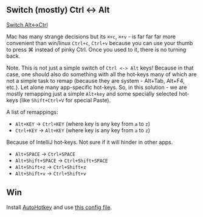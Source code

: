 
## Switch (mostly) Ctrl <-> Alt

[Switch Alt<->Ctrl](ctralt/README.md)

Mac has many strange decisions but its `⌘+c`, `⌘+v` - is far far far more convenient than win/linux `Ctrl+c`, `Ctrl+v` because you can use your thumb to press ⌘ instead of pinky Ctrl. Once you used to it, there is no turning back.

Note. This is not just a simple switch of `Ctrl <-> Alt` keys!  Because in that case, one should also do something with all the hot-keys many of which are not a simple task to remap (because they are system - Alt+Tab, Alt+F4, etc.). Let alone many app-specific hot-keys.
So, in this solution - we are mostly remapping just a simple `Alt+key` and some specially selected hot-keys (like `Shift+Ctrl+V` for special Paste).

A list of remappings:

* `Alt+KEY` -> `Ctrl+KEY` (where key is any key from `a` to `z`)
* `Ctrl+KEY` -> `Alt+KEY` (where key is any key from `a` to `z`)

Because of IntelliJ hot-keys. Not sure if it will hinder in other apps.
* `Alt+SPACE` -> `Ctrl+SPACE`
* `Alt+Shift+SPACE` -> `Ctrl+Shift+SPACE`
* `Alt+Shift+z` -> `Ctrl+Shift+z`
* `Alt+Shift+v` -> `Ctrl+Shift+v`

## Win

Install [AutoHotkey](https://www.autohotkey.com/) and use [this config file](jkil.ctrlalt.ahk).

